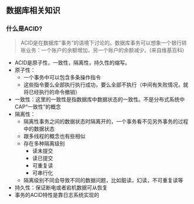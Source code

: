 ## 数据库相关知识

### 什么是ACID?

> ACID是在数据库“事务”的语境下讨论的。数据库事务可以想象一个银行转账业务：一个账户的余额增加，另一个账户的余额减少。(来自维基百科)

- ACID是原子性，一致性，隔离性，持久性的缩写。
- 原子性：
    - 一个事务中可以包含多条操作指令
    - 这些指令要么全部执行执行成功，要么全部不执行（中间有失败情况，就将已经执行的命令撤销）
- 一致性：这里的一致性是指数据库中数据状态的一致性。不是分布式系统中CAP“一致性”的概念
- 隔离性：
    - 隔离性事务之间的数据状态时隔离开的，一个事务看不见另外事务的过程中的数据状态
    - 跟多线程的概念也有些相似
    - 存在多种隔离级别
        - 读未提交
        - 读已提交
        - 可重复读
        - 可串行化
    - 隔离级别不同会导致不同的数据问题，比如脏读，幻读，不可重复读等
- 持久性：保证断电或者宕机数据可从恢复
- 事务的ACID特性是靠日志系统实现的